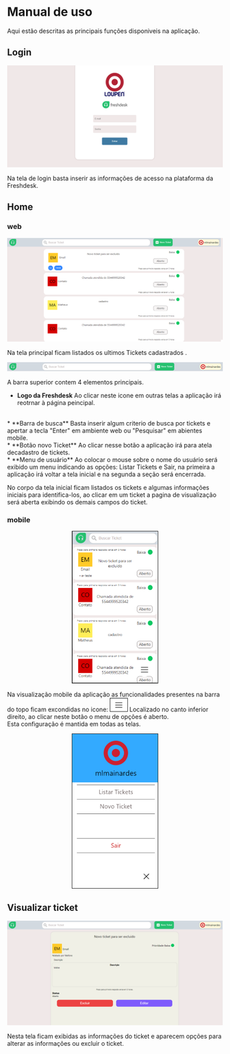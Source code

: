 # Manual de uso

Aqui estão descritas as principais funções disponiveis na aplicação.

## Login
<p align="center">
  <img src="./fotos_userguide/login.png" width=600>
</p>
Na tela de login basta inserir as informações de acesso na plataforma da Freshdesk.

## Home
### web
<p align="center">
  <img src="./fotos_userguide/home.png" width=600>
</p>
Na tela principal ficam listados os ultimos Tickets cadastrados .
<p align="center">
  <img src="./fotos_userguide/topbar.png" width=600>
</p>
A barra superior contem 4 elementos principais.

* **Logo da Freshdesk**
Ao clicar neste icone em outras telas a aplicação irá reotrnar à página peincipal.
<br/>
* **Barra de busca**
Basta inserir algum criterio de busca por tickets e apertar a tecla "Enter" em ambiente web ou "Pesquisar" em abientes mobile.
<br/>
* **Botão novo Ticket**
Ao clicar nesse botão a aplicação irá para atela decadastro de tickets.
<br/>
* **Menu de usuário**
Ao colocar o mouse sobre o nome do usuário será exibido um menu indicando as opções: Listar Tickets e Sair, na primeira a aplicação irá voltar a tela inicial e na segunda a seção será encerrada.

No corpo da tela inicial ficam listados os tickets e algumas informações iniciais para identifica-los, ao clicar em um ticket a pagina de visualização será aberta exibindo os demais campos do ticket.

### mobile
<p align="center">
  <img src="./fotos_userguide/mainMobile.png" width=200 style="border: 1px solid">
</p>
Na visualização mobile da aplicação as funcionalidades presentes na barra do topo ficam excondidas no icone: <img src="./fotos_userguide/iconemobile.png" width=40 style="border: 1px solid"> Localizado no canto inferior direito, ao clicar neste botão o menu de opções é aberto. <br/>
Esta configuração é mantida em todas as telas.
<p align="center">
  <img src="./fotos_userguide/contextmobile.png" width=200 style="border: 1px solid">
</p>

## Visualizar ticket
<p align="center">
  <img src="./fotos_userguide/visualizarticketweb.png" width=600>
</p>
Nesta tela ficam exibidas as informações do ticket e aparecem opções para alterar as informações ou excluir o ticket.